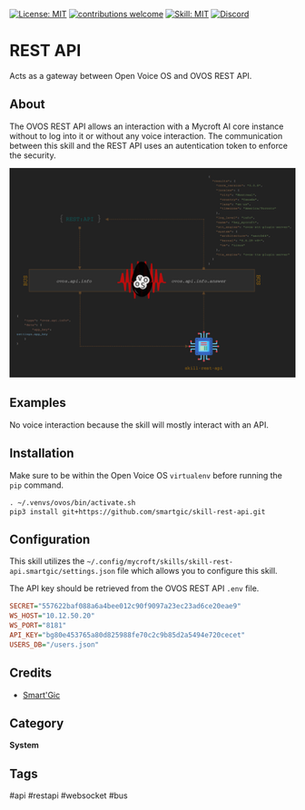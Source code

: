 [![License: MIT](https://img.shields.io/badge/License-MIT-yellow.svg)](https://opensource.org/licenses/MIT) [![contributions welcome](https://img.shields.io/badge/contributions-welcome-pink.svg?style=flat)](https://github.com/smartgic/skill-rest-api/pulls) [![Skill: MIT](https://img.shields.io/badge/ovos-skill-blue)](https://openvoiceos.org) [![Discord](https://img.shields.io/discord/809074036733902888)](https://discord.gg/sHM3Duz5d3)

# REST API

Acts as a gateway between Open Voice OS and OVOS REST API.

## About

The OVOS REST API allows an interaction with a Mycroft AI core instance without to log into it or without any voice interaction. The communication between this skill and the REST API uses an autentication token to enforce the security.

<img alt="API flow" src="docs/flow.png">


## Examples

No voice interaction because the skill will mostly interact with an API.

## Installation

Make sure to be within the Open Voice OS `virtualenv` before running the `pip` command.

```shell
. ~/.venvs/ovos/bin/activate.sh
pip3 install git+https://github.com/smartgic/skill-rest-api.git
```

## Configuration

This skill utilizes the `~/.config/mycroft/skills/skill-rest-api.smartgic/settings.json` file which allows you to configure this skill.

The API key should be retrieved from the OVOS REST API `.env` file.

```ini
SECRET="557622baf088a6a4bee012c90f9097a23ec23ad6ce20eae9"
WS_HOST="10.12.50.20"
WS_PORT="8181"
API_KEY="bg80e453765a80d825988fe70c2c9b85d2a5494e720cecet"
USERS_DB="/users.json"
```

## Credits

* [Smart'Gic](https://smartgic.io/)

## Category

**System**

## Tags

#api
#restapi
#websocket
#bus
